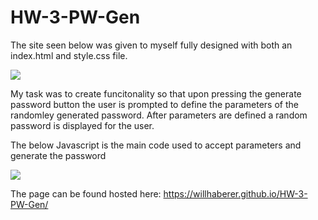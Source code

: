 # HW-3-PW-Gen

The site seen below was given to myself fully designed with both an index.html and style.css file.

<img src=./Assets/PageScreenshot.png>

My task was to create funcitonality so that upon pressing the generate password button the user is prompted to define the parameters of the randomley generated password. After parameters are defined a random password is displayed for the user.

The below Javascript is the main code used to accept parameters and generate the password

<img src=./Assets/JscriptScreenshot.png>

The page can be found hosted here: https://willhaberer.github.io/HW-3-PW-Gen/
